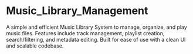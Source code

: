 # Music_Library_Management
A simple and efficient Music Library System to manage, organize, and play music files. Features include track management, playlist creation, search/filtering, and metadata editing. Built for ease of use with a clean UI and scalable codebase.
